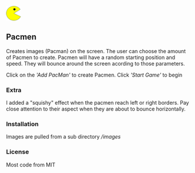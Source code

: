 <img src="images/PacMan1.png" height="40" width="40">

## Pacmen    

Creates images (Pacman) on the screen. The user can choose the amount of Pacmen to create.
Pacmen will have a random starting position and speed. They will bounce around the screen acording to those parameters.

Click on the *'Add PacMan'* to create Pacmen.
Click *'Start Game'* to begin

### Extra

I added a "squishy" effect when the pacmen reach left or right borders. Pay close attention to their aspect when they are about to bounce horizontally.

### Installation

Images are pulled from a sub directory */images*

### License

Most code from MIT
